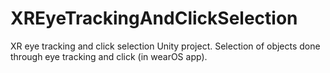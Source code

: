 # XREyeTrackingAndClickSelection
XR eye tracking and click selection Unity project. Selection of objects done through eye tracking and click (in wearOS app).
